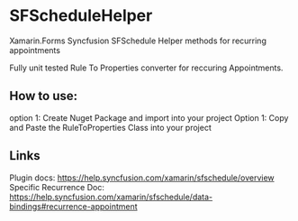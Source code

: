 # SFScheduleHelper
Xamarin.Forms Syncfusion SFSchedule Helper methods for recurring appointments

Fully unit tested Rule To Properties converter for reccuring Appointments.

## How to use:
option 1: Create Nuget Package and import into your project
Option 1: Copy and Paste the RuleToProperties Class into your project 

## Links
Plugin docs: https://help.syncfusion.com/xamarin/sfschedule/overview
Specific Recurrence Doc: https://help.syncfusion.com/xamarin/sfschedule/data-bindings#recurrence-appointment
